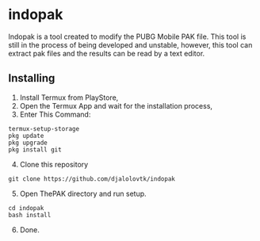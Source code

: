 # indopak
Indopak is a tool created to modify the PUBG Mobile PAK file. This tool is still in the process of being developed and unstable, however, this tool can extract pak files and the results can be read by a text editor.
## Installing
1. Install Termux from PlayStore,
2. Open the Termux App and wait for the installation process,
3. Enter This Command:
```
termux-setup-storage
pkg update
pkg upgrade
pkg install git
```
4. Clone this repository
```
git clone https://github.com/djalolovtk/indopak
```
5. Open ThePAK directory and run setup.
```
cd indopak
bash install
```
6. Done.
